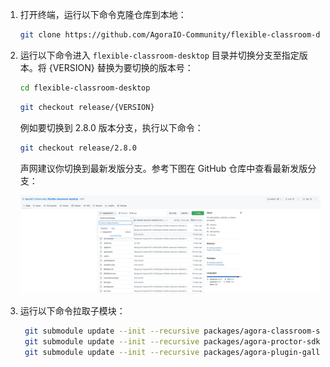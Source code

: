 <!-- f38d4cd0-3fce-11ed-8dae-bf25bf08a626 的具体内容如下 -->

1. 打开终端，运行以下命令克隆仓库到本地：

    ```bash
    git clone https://github.com/AgoraIO-Community/flexible-classroom-desktop.git
    ```

2. 运行以下命令进入 `flexible-classroom-desktop` 目录并切换分支至指定版本。将 {VERSION} 替换为要切换的版本号：

    ```bash
    cd flexible-classroom-desktop
    ```

    ```bash
    git checkout release/{VERSION}
    ```

    例如要切换到 2.8.0 版本分支，执行以下命令：

    ```bash
    git checkout release/2.8.0
    ```

    声网建议你切换到最新发版分支。参考下图在 GitHub 仓库中查看最新发版分支：

    ![](flexible-classroom-desktop-screenshot.png)

3. 运行以下命令拉取子模块：

   ```bash
    git submodule update --init --recursive packages/agora-classroom-sdk
    git submodule update --init --recursive packages/agora-proctor-sdk
    git submodule update --init --recursive packages/agora-plugin-gallery
   ```
